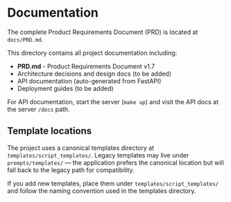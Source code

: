 # Documentation

The complete Product Requirements Document (PRD) is located at `docs/PRD.md`.

This directory contains all project documentation including:

- **PRD.md** - Product Requirements Document v1.7
- Architecture decisions and design docs (to be added)
- API documentation (auto-generated from FastAPI)
- Deployment guides (to be added)

For API documentation, start the server (`make up`) and visit the API docs at the server `/docs` path.

Template locations
------------------
The project uses a canonical templates directory at `templates/script_templates/`. Legacy templates may live under `prompts/templates/` — the application prefers the canonical location but will fall back to the legacy path for compatibility.

If you add new templates, place them under `templates/script_templates/` and follow the naming convention used in the templates directory.